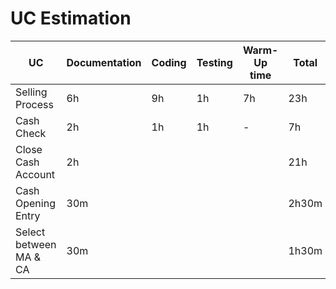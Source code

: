 # UC Estimation

| UC | Documentation | Coding | Testing | Warm-Up time | Total | FP |
|----|---------------|--------|---------|--------------|-------|----|
| Selling Process | 6h | 9h | 1h | 7h | 23h | 92,4 |
| Cash Check | 2h | 1h | 1h | - | 7h | 39,9 |
| Close Cash Account | 2h |  |  |  | 21h | 87,15 |
| Cash Opening Entry | 30m |  |  |  | 2h30m | 25,2 |
| Select between MA & CA | 30m |  |  |  | 1h30m | 22,05 |
